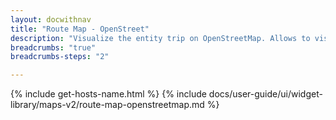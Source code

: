 ```yaml
---
layout: docwithnav
title: "Route Map - OpenStreet"
description: "Visualize the entity trip on OpenStreetMap. Allows to visualize location history. Use the Trip Animation widget for advanced features."
breadcrumbs: "true"
breadcrumbs-steps: "2"

---
```

{% include get-hosts-name.html %}
{% include docs/user-guide/ui/widget-library/maps-v2/route-map-openstreetmap.md %}
